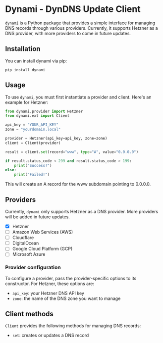 # Dynami - DynDNS Update Client

`dynami` is a Python package that provides a simple interface for managing DNS records through various providers. Currently, it supports Hetzner as a DNS provider, with more providers to come in future updates.

## Installation

You can install dynami via pip:

```shell
pip install dynami
```

## Usage

To use `dynami`, you must first instantiate a provider and client. Here's an example for Hetzner:

```python
from dynami.provider import Hetzner
from dynami.ext import Client

api_key = "YOUR_API_KEY"
zone = "yourdomain.local"

provider = Hetzner(api_key=api_key, zone=zone)
client = Client(provider)

result = client.set(record="www", type="A", value="0.0.0.0")

if result.status_code < 299 and result.status_code > 199:
    print("Success!")
else:
    print("Failed!")

```

This will create an A record for the www subdomain pointing to 0.0.0.0.

## Providers

Currently, `dynami` only supports Hetzner as a DNS provider. More providers will be added in future updates.

- [x] Hetzner
- [ ] Amazon Web Services (AWS)
- [ ] Cloudflare
- [ ] DigitalOcean
- [ ] Google Cloud Platform (GCP)
- [ ] Microsoft Azure

### Provider configuration

To configure a provider, pass the provider-specific options to its constructor. For Hetzner, these options are:

- `api_key`: your Hetzner DNS API key
- `zone`: the name of the DNS zone you want to manage

## Client methods

`Client` provides the following methods for managing DNS records:

- `set`: creates or updates a DNS record
